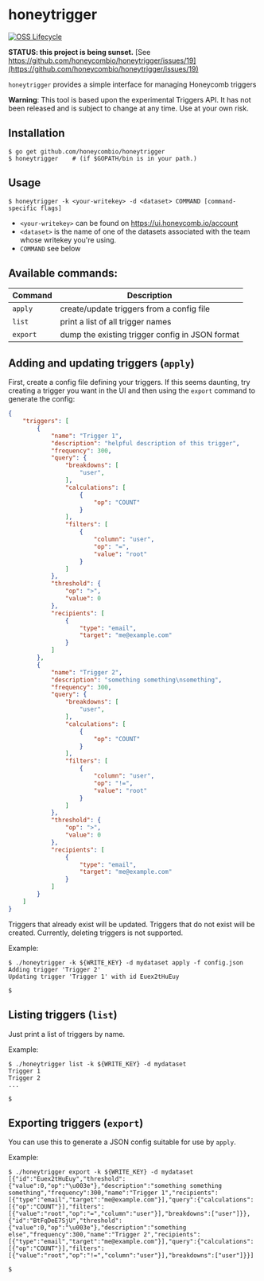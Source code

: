 # honeytrigger

[![OSS Lifecycle](https://img.shields.io/osslifecycle/honeycombio/honeytrigger?color=pink)](https://github.com/honeycombio/home/blob/main/honeycomb-oss-lifecycle-and-practices.md)

**STATUS: this project is being sunset.** [See https://github.com/honeycombio/honeytrigger/issues/19](https://github.com/honeycombio/honeytrigger/issues/19)

`honeytrigger` provides a simple interface for managing Honeycomb triggers

__Warning__: This tool is based upon the experimental Triggers API. It has not been released and is subject to change at any time. Use at your own risk.

## Installation

```
$ go get github.com/honeycombio/honeytrigger
$ honeytrigger    # (if $GOPATH/bin is in your path.)
```

## Usage

`$ honeytrigger -k <your-writekey> -d <dataset> COMMAND [command-specific flags]`

* `<your-writekey>` can be found on https://ui.honeycomb.io/account
* `<dataset>` is the name of one of the datasets associated with the team whose writekey you're using.
* `COMMAND` see below

## Available commands:

| Command  | Description |
| -------- | ----------- |
| `apply`  | create/update triggers from a config file |
| `list`   | print a list of all trigger names |
| `export` | dump the existing trigger config in JSON format |


## Adding and updating triggers (`apply`)

First, create a config file defining your triggers. If this seems daunting, try creating a trigger you want in the UI and then using the `export` command to generate the config:

```json
{
    "triggers": [
        {
            "name": "Trigger 1",
            "description": "helpful description of this trigger",
            "frequency": 300,
            "query": {
                "breakdowns": [
                    "user",
                ],
                "calculations": [
                    {
                        "op": "COUNT"
                    }
                ],
                "filters": [
                    {
                        "column": "user",
                        "op": "=",
                        "value": "root"
                    }
                ]
            },
            "threshold": {
                "op": ">",
                "value": 0
            },
            "recipients": [
                {
                    "type": "email",
                    "target": "me@example.com"
                }
            ]
        },
        {
            "name": "Trigger 2",
            "description": "something something\nsomething",
            "frequency": 300,
            "query": {
                "breakdowns": [
                    "user",
                ],
                "calculations": [
                    {
                        "op": "COUNT"
                    }
                ],
                "filters": [
                    {
                        "column": "user",
                        "op": "!=",
                        "value": "root"
                    }
                ]
            },
            "threshold": {
                "op": ">",
                "value": 0
            },
            "recipients": [
                {
                    "type": "email",
                    "target": "me@example.com"
                }
            ]
        }
    ]
}
```

Triggers that already exist will be updated. Triggers that do not exist will be created. Currently, deleting triggers is not supported.

Example:

```
$ ./honeytrigger -k ${WRITE_KEY} -d mydataset apply -f config.json
Adding trigger 'Trigger 2'
Updating trigger 'Trigger 1' with id Euex2tHuEuy

$
```

## Listing triggers (`list`)

Just print a list of triggers by name.

Example:
```
$ ./honeytrigger list -k ${WRITE_KEY} -d mydataset
Trigger 1
Trigger 2
...

$
```

## Exporting triggers (`export`)

You can use this to generate a JSON config suitable for use by `apply`.

Example:
```
$ ./honeytrigger export -k ${WRITE_KEY} -d mydataset
[{"id":"Euex2tHuEuy","threshold":{"value":0,"op":"\u003e"},"description":"something something something","frequency":300,"name":"Trigger 1","recipients":[{"type":"email","target":"me@example.com"}],"query":{"calculations":[{"op":"COUNT"}],"filters":[{"value":"root","op":"=","column":"user"}],"breakdowns":["user"]}},{"id":"BtFqDeE7SjU","threshold":{"value":0,"op":"\u003e"},"description":"something else","frequency":300,"name":"Trigger 2","recipients":[{"type":"email","target":"me@example.com"}],"query":{"calculations":[{"op":"COUNT"}],"filters":[{"value":"root","op":"!=","column":"user"}],"breakdowns":["user"]}}]

$
```
